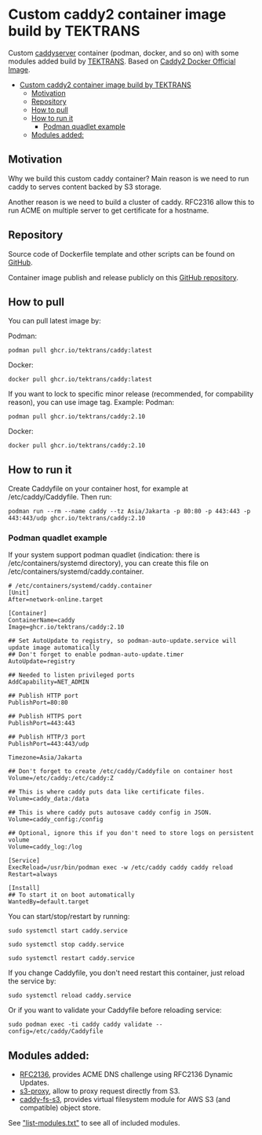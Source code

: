 # Custom caddy2 container image build by TEKTRANS

Custom [caddyserver](https://caddyserver.com) container (podman, docker, and so on) with some modules added
build by [TEKTRANS](https://www.tektrans.id/).
Based on [Caddy2 Docker Official Image](https://hub.docker.com/_/caddy).

- [Custom caddy2 container image build by TEKTRANS](#custom-caddy2-container-image-build-by-tektrans)
  - [Motivation](#motivation)
  - [Repository](#repository)
  - [How to pull](#how-to-pull)
  - [How to run it](#how-to-run-it)
    - [Podman quadlet example](#podman-quadlet-example)
  - [Modules added:](#modules-added)

## Motivation
Why we build this custom caddy container?
Main reason is we need to run caddy to serves content backed by S3 storage.

Another reason is we need to build a cluster of caddy.
RFC2316 allow this to run ACME on multiple server to get certificate for a hostname.

## Repository
Source code of Dockerfile template and other scripts can be found on
[GitHub](https://github.com/tektrans/caddy).

Container image publish and release publicly on this
[GitHub repository](https://github.com/orgs/tektrans/packages/container/package/caddy).

## How to pull
You can pull latest image by:

Podman:
```shell
podman pull ghcr.io/tektrans/caddy:latest
```

Docker:
```shell
docker pull ghcr.io/tektrans/caddy:latest
```

If you want to lock to specific minor release (recommended, for compability reason), you can use image tag. Example:
Podman:
```shell
podman pull ghcr.io/tektrans/caddy:2.10
```

Docker:
```shell
docker pull ghcr.io/tektrans/caddy:2.10
```

## How to run it
Create Caddyfile on your container host, for example at /etc/caddy/Caddyfile. Then run:

```shell
podman run --rm --name caddy --tz Asia/Jakarta -p 80:80 -p 443:443 -p 443:443/udp ghcr.io/tektrans/caddy:2.10
```

### Podman quadlet example
If your system support podman quadlet (indication: there is /etc/containers/systemd directory),
you can create this file on /etc/containers/systemd/caddy.container.

```systemd
# /etc/containers/systemd/caddy.container
[Unit]
After=network-online.target

[Container]
ContainerName=caddy
Image=ghcr.io/tektrans/caddy:2.10

## Set AutoUpdate to registry, so podman-auto-update.service will update image automatically
## Don't forget to enable podman-auto-update.timer
AutoUpdate=registry

## Needed to listen privileged ports
AddCapability=NET_ADMIN

## Publish HTTP port
PublishPort=80:80

## Publish HTTPS port
PublishPort=443:443

## Publish HTTP/3 port 
PublishPort=443:443/udp

Timezone=Asia/Jakarta

## Don't forget to create /etc/caddy/Caddyfile on container host
Volume=/etc/caddy:/etc/caddy:Z

## This is where caddy puts data like certificate files.
Volume=caddy_data:/data

## This is where caddy puts autosave caddy config in JSON.
Volume=caddy_config:/config

## Optional, ignore this if you don't need to store logs on persistent volume
Volume=caddy_log:/log

[Service]
ExecReload=/usr/bin/podman exec -w /etc/caddy caddy caddy reload
Restart=always

[Install]
## To start it on boot automatically
WantedBy=default.target
```

You can start/stop/restart by running:
```shell
sudo systemctl start caddy.service
```

```shell
sudo systemctl stop caddy.service
```

```shell
sudo systemctl restart caddy.service
```

If you change Caddyfile, you don't need restart this container, just reload the service by:

```shell
sudo systemctl reload caddy.service
```

Or if you want to validate your Caddyfile before reloading service:
```
sudo podman exec -ti caddy caddy validate --config=/etc/caddy/Caddyfile
```

## Modules added:
- [RFC2136](https://github.com/caddy-dns/rfc2136), provides ACME DNS challenge using RFC2136 Dynamic Updates.
- [s3-proxy](https://github.com/lindenlab/caddy-s3-proxy), allow to proxy request directly from S3.
- [caddy-fs-s3](https://github.com/sagikazarmark/caddy-fs-s3), provides virtual filesystem module
  for AWS S3 (and compatible) object store.

See ["list-modules.txt"](./list-modules.txt) to see all of included modules.
